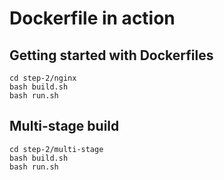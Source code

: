 # Dockerfile in action

## Getting started with Dockerfiles

```
cd step-2/nginx
bash build.sh
bash run.sh
```

## Multi-stage build

```
cd step-2/multi-stage
bash build.sh
bash run.sh
```